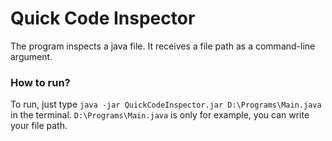 Quick Code Inspector
===  
  
The program inspects a java file. It receives a file path 
 as a command-line argument.
  
### How to run?  
To run, just type `java -jar QuickCodeInspector.jar D:\Programs\Main.java `  
in the terminal. `D:\Programs\Main.java` is only for example, you can write  
your file path.
  
